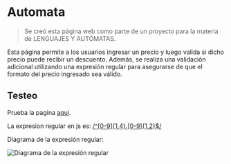 # Automata
> Se creó esta página web como parte de un proyecto para la materia de LENGUAJES Y AUTÓMATAS. 

Esta página permite a los usuarios ingresar un precio y luego valida si dicho precio puede recibir un descuento. Además, se realiza una validación adicional utilizando una expresión regular para asegurarse de que el formato del precio ingresado sea válido.
## Testeo
Prueba la pagina [aqui](https://crybaby99.github.io/automata/).

La expresion regular en js es: [/^[0-9]{1,4}\.[0-9]{1,2}$/](https://regexr.com/7ei3p)

Diagrama de la expresión regular: 

![Diagrama de la expresión regular](https://i.imgur.com/abTShYr.png)

